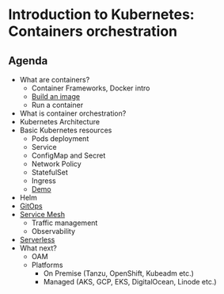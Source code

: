 # Introduction to Kubernetes: Containers orchestration

## Agenda
* What are containers?
  * Container Frameworks, Docker intro
  * [Build an image](/buildImage/README.md)
  * Run a container
* What is container orchestration?
* Kubernetes Architecture
* Basic Kubernetes resources
  * Pods deployment
  * Service
  * ConfigMap and Secret
  * Network Policy
  * StatefulSet
  * Ingress
  * [Demo](/deployment/README.md)
* Helm
* [GitOps](/gitOps/)
* [Service Mesh](/serviceMesh/)
  * Traffic management
  * Observability
* [Serverless](/serverLess/)
* What next?
  * OAM
  * Platforms
    * On Premise (Tanzu, OpenShift, Kubeadm etc.)
    * Managed (AKS, GCP, EKS, DigitalOcean, Linode etc.)

